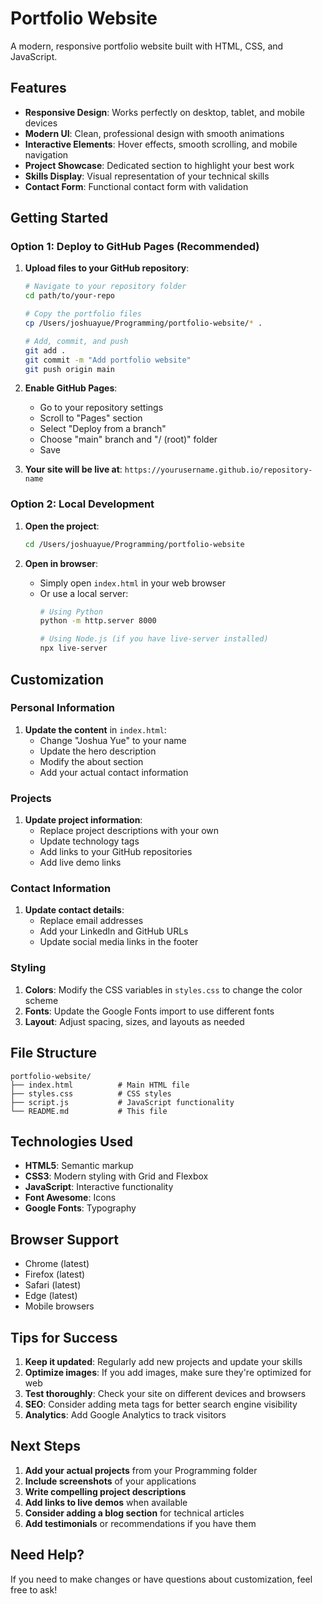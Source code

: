 # Portfolio Website

A modern, responsive portfolio website built with HTML, CSS, and JavaScript.

## Features

- **Responsive Design**: Works perfectly on desktop, tablet, and mobile devices
- **Modern UI**: Clean, professional design with smooth animations
- **Interactive Elements**: Hover effects, smooth scrolling, and mobile navigation
- **Project Showcase**: Dedicated section to highlight your best work
- **Skills Display**: Visual representation of your technical skills
- **Contact Form**: Functional contact form with validation

## Getting Started

### Option 1: Deploy to GitHub Pages (Recommended)

1. **Upload files to your GitHub repository**:
   ```bash
   # Navigate to your repository folder
   cd path/to/your-repo
   
   # Copy the portfolio files
   cp /Users/joshuayue/Programming/portfolio-website/* .
   
   # Add, commit, and push
   git add .
   git commit -m "Add portfolio website"
   git push origin main
   ```

2. **Enable GitHub Pages**:
   - Go to your repository settings
   - Scroll to "Pages" section
   - Select "Deploy from a branch"
   - Choose "main" branch and "/ (root)" folder
   - Save

3. **Your site will be live at**: `https://yourusername.github.io/repository-name`

### Option 2: Local Development

1. **Open the project**:
   ```bash
   cd /Users/joshuayue/Programming/portfolio-website
   ```

2. **Open in browser**:
   - Simply open `index.html` in your web browser
   - Or use a local server:
     ```bash
     # Using Python
     python -m http.server 8000
     
     # Using Node.js (if you have live-server installed)
     npx live-server
     ```

## Customization

### Personal Information
1. **Update the content** in `index.html`:
   - Change "Joshua Yue" to your name
   - Update the hero description
   - Modify the about section
   - Add your actual contact information

### Projects
1. **Update project information**:
   - Replace project descriptions with your own
   - Update technology tags
   - Add links to your GitHub repositories
   - Add live demo links

### Contact Information
1. **Update contact details**:
   - Replace email addresses
   - Add your LinkedIn and GitHub URLs
   - Update social media links in the footer

### Styling
1. **Colors**: Modify the CSS variables in `styles.css` to change the color scheme
2. **Fonts**: Update the Google Fonts import to use different fonts
3. **Layout**: Adjust spacing, sizes, and layouts as needed

## File Structure

```
portfolio-website/
├── index.html          # Main HTML file
├── styles.css          # CSS styles
├── script.js           # JavaScript functionality
└── README.md           # This file
```

## Technologies Used

- **HTML5**: Semantic markup
- **CSS3**: Modern styling with Grid and Flexbox
- **JavaScript**: Interactive functionality
- **Font Awesome**: Icons
- **Google Fonts**: Typography

## Browser Support

- Chrome (latest)
- Firefox (latest)
- Safari (latest)
- Edge (latest)
- Mobile browsers

## Tips for Success

1. **Keep it updated**: Regularly add new projects and update your skills
2. **Optimize images**: If you add images, make sure they're optimized for web
3. **Test thoroughly**: Check your site on different devices and browsers
4. **SEO**: Consider adding meta tags for better search engine visibility
5. **Analytics**: Add Google Analytics to track visitors

## Next Steps

1. **Add your actual projects** from your Programming folder
2. **Include screenshots** of your applications
3. **Write compelling project descriptions**
4. **Add links to live demos** when available
5. **Consider adding a blog section** for technical articles
6. **Add testimonials** or recommendations if you have them

## Need Help?

If you need to make changes or have questions about customization, feel free to ask!
